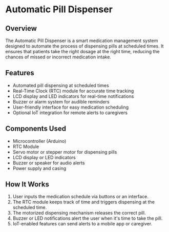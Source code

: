 # Automatic Pill Dispenser  

## Overview  
The Automatic Pill Dispenser is a smart medication management system designed to automate the process of dispensing pills at scheduled times. It ensures that patients take the right dosage at the right time, reducing the chances of missed or incorrect medication intake.  

## Features  
- Automated pill dispensing at scheduled times  
- Real-Time Clock (RTC) module for accurate time tracking  
- LCD display and LED indicators for real-time notifications  
- Buzzer or alarm system for audible reminders  
- User-friendly interface for easy medication scheduling  
- Optional IoT integration for remote alerts to caregivers  

## Components Used  
- Microcontroller (Arduino)  
- RTC Module  
- Servo motor or stepper motor for dispensing pills  
- LCD display or LED indicators  
- Buzzer or speaker for audio alerts  
- Power supply and casing  

## How It Works  
1. User inputs the medication schedule via buttons or an interface.  
2. The RTC module keeps track of time and triggers dispensing at the scheduled time.  
3. The motorized dispensing mechanism releases the correct pill.  
4. Buzzer or LED notifications alert the user when it's time to take the pill.  
5. IoT-enabled features can send alerts to a mobile app or caregiver.  
